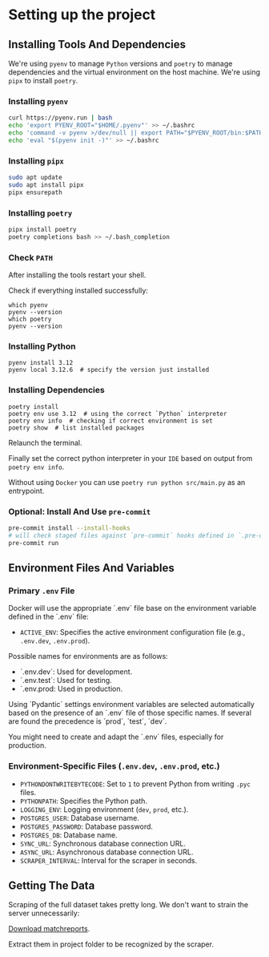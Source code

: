 # Setting up the project

## Installing Tools And Dependencies

We're using `pyenv` to manage `Python` versions and `poetry` to manage dependencies and
the virtual environment on the host machine. We're using `pipx` to install `poetry`.

### Installing `pyenv`

```bash
curl https://pyenv.run | bash
echo 'export PYENV_ROOT="$HOME/.pyenv"' >> ~/.bashrc
echo 'command -v pyenv >/dev/null || export PATH="$PYENV_ROOT/bin:$PATH"' >> ~/.bashrc
echo 'eval "$(pyenv init -)"' >> ~/.bashrc
```

### Installing `pipx`

```bash
sudo apt update
sudo apt install pipx
pipx ensurepath
```

### Installing `poetry`

```bash
pipx install poetry
poetry completions bash >> ~/.bash_completion
```

### Check `PATH`

After installing the tools restart your shell.

Check if everything installed successfully:

```shell
which pyenv
pyenv --version
which poetry
pyenv --version
```

### Installing Python

```shell
pyenv install 3.12
pyenv local 3.12.6  # specify the version just installed
```

### Installing Dependencies

```shell
poetry install
poetry env use 3.12  # using the correct `Python` interpreter
poetry env info  # checking if correct environment is set
poetry show  # list installed packages
```

Relaunch the terminal.

Finally set the correct python interpreter in your `IDE` based on output from `poetry env info`.

Without using `Docker` you can use `poetry run python src/main.py` as an entrypoint.

### **Optional:** Install And Use `pre-commit`

```bash
pre-commit install --install-hooks
# will check staged files against `pre-commit` hooks defined in `.pre-commit-config.yaml
pre-commit run
```

## Environment Files And Variables

### Primary `.env` File

Docker will use the appropriate ´.env´ file base on the environment variable defined in the ´.env´ file:

- `ACTIVE_ENV`: Specifies the active environment configuration file (e.g., `.env.dev`, `.env.prod`).

Possible names for environments are as follows:

- ´.env.dev´: Used for development.
- ´.env.test´: Used for testing.
- ´.env.prod: Used in production.

Using ´Pydantic´ settings environment variables are selected automatically based on the presence of an ´.env´ file of those specific names. If several are found the precedence is ´prod´, ´test´, ´dev´.

You might need to create and adapt the ´.env´ files, especially for production.

### Environment-Specific Files (`.env.dev`, `.env.prod`, etc.)

- `PYTHONDONTWRITEBYTECODE`: Set to `1` to prevent Python from writing `.pyc` files.
- `PYTHONPATH`: Specifies the Python path.
- `LOGGING_ENV`: Logging environment (`dev`, `prod`, etc.).
- `POSTGRES_USER`: Database username.
- `POSTGRES_PASSWORD`: Database password.
- `POSTGRES_DB`: Database name.
- `SYNC_URL`: Synchronous database connection URL.
- `ASYNC_URL`: Asynchronous database connection URL.
- `SCRAPER_INTERVAL`: Interval for the scraper in seconds.

## Getting The Data

Scraping of the full dataset takes pretty long. We don't want to strain the server unnecessarily:

[Download matchreports](https://drive.google.com/drive/folders/1M2-xkV0-wgnaMoJMP4Jg6XpfW_kAsMQp?usp=sharing).

Extract them in project folder to be recognized by the scraper.
